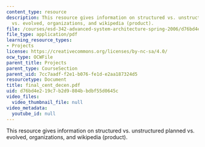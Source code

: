 ```yaml
---
content_type: resource
description: This resource gives information on structured vs. unstructured planned
  vs. evolved, organizations, and wikipedia (product).
file: /courses/esd-342-advanced-system-architecture-spring-2006/d76bd4e219c7b2d9804bbdbf55d0645c_final_cent_decen.pdf
file_type: application/pdf
learning_resource_types:
- Projects
license: https://creativecommons.org/licenses/by-nc-sa/4.0/
ocw_type: OCWFile
parent_title: Projects
parent_type: CourseSection
parent_uid: 7cc7aadf-f2e1-b076-fe1d-e2aa187324d5
resourcetype: Document
title: final_cent_decen.pdf
uid: d76bd4e2-19c7-b2d9-804b-bdbf55d0645c
video_files:
  video_thumbnail_file: null
video_metadata:
  youtube_id: null
---
```

This resource gives information on structured vs. unstructured planned vs. evolved, organizations, and wikipedia (product).